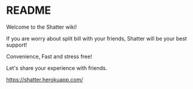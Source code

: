# README
Welcome to the Shatter wiki!

If you are worry about split bill with your friends, Shatter will be your best support!

Convenience, Fast and stress free!

Let's share your experience with friends.

https://shatter.herokuapp.com/
